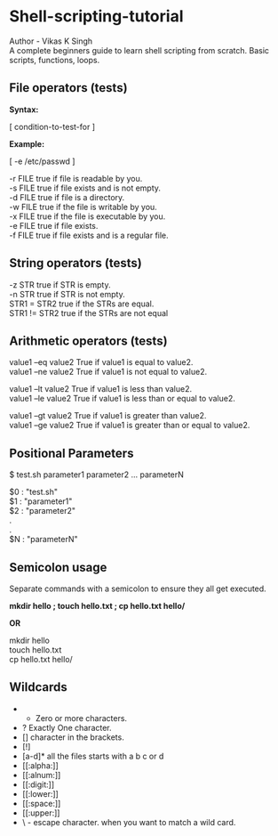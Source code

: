 # Shell-scripting-tutorial
Author - Vikas K Singh  
A complete beginners guide to learn shell scripting from scratch. Basic scripts, functions, loops.


## File operators (tests) ##

 **Syntax:**

[ condition-to-test-for ]

 **Example:**

[ -e /etc/passwd ]


-r FILE true if file is readable by you.  
-s FILE true if file exists and is not empty.  
-d FILE true if file is a directory.  
-w FILE true if the file is writable by you.  
-x FILE true if the file is executable by you.  
-e FILE true if file exists.  
-f FILE true if file exists and is a regular file.  

## String operators (tests) ##

-z STR true   if STR is empty.  
-n STR true   if STR is not empty.  
STR1 = STR2   true if the STRs are equal.  
STR1 != STR2  true if the STRs are not equal  


## Arithmetic operators (tests) ##

value1 –eq value2 True if value1 is equal to value2.  
value1 –ne value2 True if value1 is not equal to value2.  

value1 –lt value2 True if value1 is less than value2.  
value1 –le value2 True if value1 is less than or equal to value2.  

value1 –gt value2 True if value1 is greater than value2.  
value1 –ge value2 True if value1 is greater than or equal to value2.  


## Positional Parameters ##

$ test.sh parameter1 parameter2 ... parameterN

$0 : "test.sh"  
$1 : "parameter1"  
$2 : "parameter2"  
.    
.  
$N : "parameterN"  


## Semicolon usage ##
Separate commands with a semicolon to ensure they all get executed.

 **mkdir hello ; touch hello.txt ; cp hello.txt hello/**

 **OR**  

mkdir hello   
touch hello.txt   
cp hello.txt hello/  

## Wildcards ##

- *  Zero or more characters. 
- ?  Exactly One character.  
- [] character in the brackets.  
- [!]   
- [a-d]* all the files starts with a b c or d  
- [[:alpha:]]  
- [[:alnum:]]  
- [[:digit:]]  
- [[:lower:]]  
- [[:space:]]  
- [[:upper:]]  
- \ - escape character.  when you want to match a wild card.  






